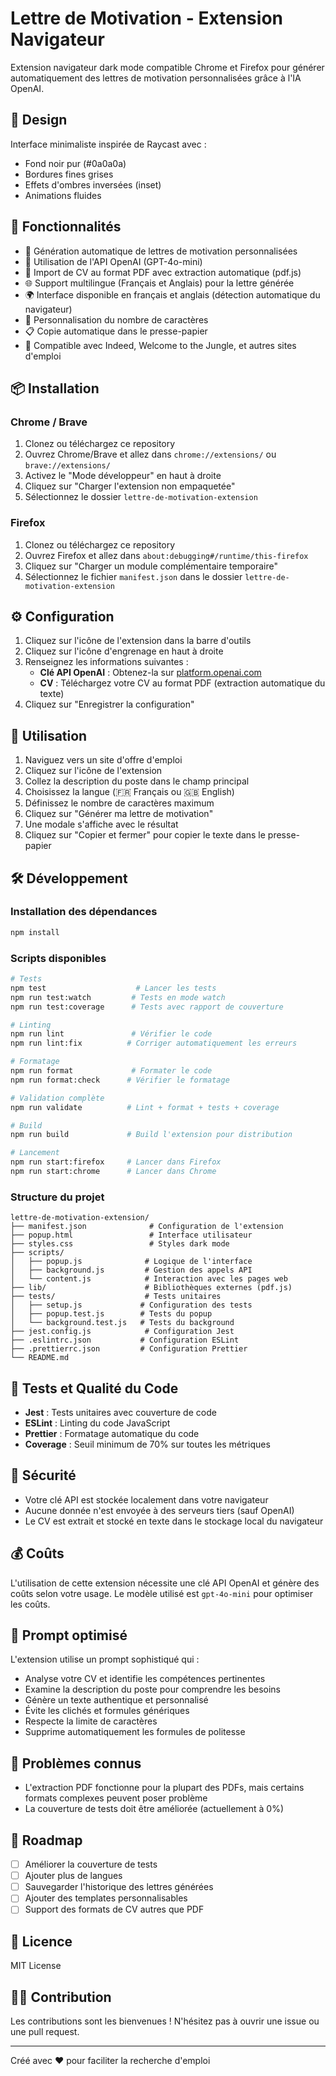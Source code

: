 # Lettre de Motivation - Extension Navigateur

Extension navigateur dark mode compatible Chrome et Firefox pour générer automatiquement des lettres de motivation personnalisées grâce à l'IA OpenAI.

## 🎨 Design

Interface minimaliste inspirée de Raycast avec :
- Fond noir pur (#0a0a0a)
- Bordures fines grises
- Effets d'ombres inversées (inset)
- Animations fluides

## 🚀 Fonctionnalités

- 📝 Génération automatique de lettres de motivation personnalisées
- 🤖 Utilisation de l'API OpenAI (GPT-4o-mini)
- 📄 Import de CV au format PDF avec extraction automatique (pdf.js)
- 🌐 Support multilingue (Français et Anglais) pour la lettre générée
- 🌍 Interface disponible en français et anglais (détection automatique du navigateur)
- 🎯 Personnalisation du nombre de caractères
- 📋 Copie automatique dans le presse-papier
- 💼 Compatible avec Indeed, Welcome to the Jungle, et autres sites d'emploi

## 📦 Installation

### Chrome / Brave

1. Clonez ou téléchargez ce repository
2. Ouvrez Chrome/Brave et allez dans `chrome://extensions/` ou `brave://extensions/`
3. Activez le "Mode développeur" en haut à droite
4. Cliquez sur "Charger l'extension non empaquetée"
5. Sélectionnez le dossier `lettre-de-motivation-extension`

### Firefox

1. Clonez ou téléchargez ce repository
2. Ouvrez Firefox et allez dans `about:debugging#/runtime/this-firefox`
3. Cliquez sur "Charger un module complémentaire temporaire"
4. Sélectionnez le fichier `manifest.json` dans le dossier `lettre-de-motivation-extension`

## ⚙️ Configuration

1. Cliquez sur l'icône de l'extension dans la barre d'outils
2. Cliquez sur l'icône d'engrenage en haut à droite
3. Renseignez les informations suivantes :
   - **Clé API OpenAI** : Obtenez-la sur [platform.openai.com](https://platform.openai.com/api-keys)
   - **CV** : Téléchargez votre CV au format PDF (extraction automatique du texte)
4. Cliquez sur "Enregistrer la configuration"

## 🎯 Utilisation

1. Naviguez vers un site d'offre d'emploi
2. Cliquez sur l'icône de l'extension
3. Collez la description du poste dans le champ principal
4. Choisissez la langue (🇫🇷 Français ou 🇬🇧 English)
5. Définissez le nombre de caractères maximum
6. Cliquez sur "Générer ma lettre de motivation"
7. Une modale s'affiche avec le résultat
8. Cliquez sur "Copier et fermer" pour copier le texte dans le presse-papier

## 🛠️ Développement

### Installation des dépendances

```bash
npm install
```

### Scripts disponibles

```bash
# Tests
npm test                    # Lancer les tests
npm run test:watch         # Tests en mode watch
npm run test:coverage      # Tests avec rapport de couverture

# Linting
npm run lint               # Vérifier le code
npm run lint:fix          # Corriger automatiquement les erreurs

# Formatage
npm run format             # Formater le code
npm run format:check      # Vérifier le formatage

# Validation complète
npm run validate          # Lint + format + tests + coverage

# Build
npm run build             # Build l'extension pour distribution

# Lancement
npm run start:firefox     # Lancer dans Firefox
npm run start:chrome      # Lancer dans Chrome
```

### Structure du projet

```
lettre-de-motivation-extension/
├── manifest.json              # Configuration de l'extension
├── popup.html                 # Interface utilisateur
├── styles.css                 # Styles dark mode
├── scripts/
│   ├── popup.js              # Logique de l'interface
│   ├── background.js         # Gestion des appels API
│   └── content.js            # Interaction avec les pages web
├── lib/                      # Bibliothèques externes (pdf.js)
├── tests/                    # Tests unitaires
│   ├── setup.js             # Configuration des tests
│   ├── popup.test.js        # Tests du popup
│   └── background.test.js   # Tests du background
├── jest.config.js            # Configuration Jest
├── .eslintrc.json           # Configuration ESLint
├── .prettierrc.json         # Configuration Prettier
└── README.md
```

## 🧪 Tests et Qualité du Code

- **Jest** : Tests unitaires avec couverture de code
- **ESLint** : Linting du code JavaScript
- **Prettier** : Formatage automatique du code
- **Coverage** : Seuil minimum de 70% sur toutes les métriques

## 🔐 Sécurité

- Votre clé API est stockée localement dans votre navigateur
- Aucune donnée n'est envoyée à des serveurs tiers (sauf OpenAI)
- Le CV est extrait et stocké en texte dans le stockage local du navigateur

## 💰 Coûts

L'utilisation de cette extension nécessite une clé API OpenAI et génère des coûts selon votre usage. Le modèle utilisé est `gpt-4o-mini` pour optimiser les coûts.

## 📝 Prompt optimisé

L'extension utilise un prompt sophistiqué qui :
- Analyse votre CV et identifie les compétences pertinentes
- Examine la description du poste pour comprendre les besoins
- Génère un texte authentique et personnalisé
- Évite les clichés et formules génériques
- Respecte la limite de caractères
- Supprime automatiquement les formules de politesse

## 🐛 Problèmes connus

- L'extraction PDF fonctionne pour la plupart des PDFs, mais certains formats complexes peuvent poser problème
- La couverture de tests doit être améliorée (actuellement à 0%)

## 🚧 Roadmap

- [ ] Améliorer la couverture de tests
- [ ] Ajouter plus de langues
- [ ] Sauvegarder l'historique des lettres générées
- [ ] Ajouter des templates personnalisables
- [ ] Support des formats de CV autres que PDF

## 📄 Licence

MIT License

## 👨‍💻 Contribution

Les contributions sont les bienvenues ! N'hésitez pas à ouvrir une issue ou une pull request.

---

Créé avec ❤️ pour faciliter la recherche d'emploi
